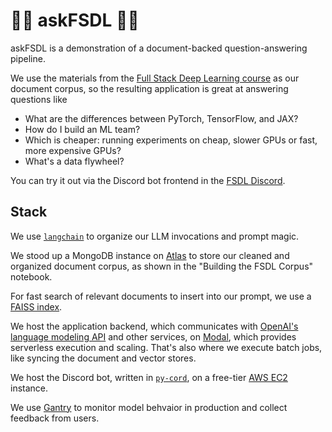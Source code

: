 # 🥞🦜 askFSDL 🦜🥞

askFSDL is a demonstration of a document-backed question-answering pipeline.

We use the materials from the
[Full Stack Deep Learning course](https://fullstackdeeplearning.com/course)
as our document corpus,
so the resulting application is great at answering questions like

- What are the differences between PyTorch, TensorFlow, and JAX?
- How do I build an ML team?
- Which is cheaper: running experiments on cheap, slower GPUs or fast, more expensive GPUs?
- What's a data flywheel?

You can try it out via the Discord bot frontend in the
[FSDL Discord](https://fsdl.me/join-discord).

## Stack

We use [`langchain`](https://github.com/hwchase17/langchain)
to organize our LLM invocations and prompt magic.

We stood up a MongoDB instance on
[Atlas](https://www.mongodb.com/atlas/database)
to store our cleaned and organized document corpus,
as shown in the "Building the FSDL Corpus" notebook.

For fast search of relevant documents to insert into our prompt,
we use a [FAISS index](https://github.com/facebookresearch/faiss).

We host the application backend,
which communicates with
[OpenAI's language modeling API](https://openai.com/api/)
and other services, on
[Modal](https://modal.com/),
which provides serverless execution and scaling.
That's also where we execute batch jobs,
like syncing the document and vector stores.

We host the Discord bot,
written in [`py-cord`](https://docs.pycord.dev/en/stable/),
on a free-tier
[AWS EC2](https://aws.amazon.com/ec2/)
instance.

We use
[Gantry](https://gantry.io)
to monitor model behvaior in production and collect feedback from users.
